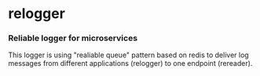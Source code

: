 # relogger
### Reliable logger for microservices

This logger is using "realiable queue" pattern based on redis to deliver log messages from different 
applications (relogger) to one endpoint (rereader).
 
